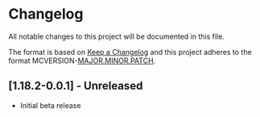 # Changelog
All notable changes to this project will be documented in this file.

The format is based on [Keep a Changelog](http://keepachangelog.com/en/1.0.0/) and this project adheres to the format
MCVERSION-[MAJOR.MINOR.PATCH](https://semver.org/).

## [1.18.2-0.0.1] - Unreleased
- Initial beta release
